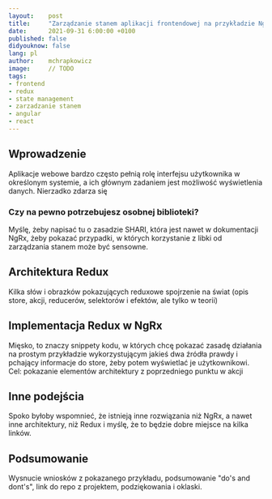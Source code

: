 ```yaml
---
layout:    post
title:     "Zarządzanie stanem aplikacji frontendowej na przykładzie NgRx"
date:      2021-09-31 6:00:00 +0100
published: false
didyouknow: false
lang: pl
author:    mchrapkowicz
image:     // TODO
tags:
- frontend
- redux
- state management
- zarzadzanie stanem
- angular
- react
---
```


## Wprowadzenie
Aplikacje webowe bardzo często pełnią rolę interfejsu użytkownika w określonym systemie, a ich głównym zadaniem jest możliwość wyświetlenia danych. Nierzadko zdarza się  

### Czy na pewno potrzebujesz osobnej biblioteki?
Myślę, żeby napisać tu o zasadzie SHARI, która jest nawet w dokumentacji NgRx, żeby pokazać przypadki, w których korzystanie z libki od zarządzania stanem może być sensowne.

## Architektura Redux
Kilka słów i obrazków pokazujących reduxowe spojrzenie na świat (opis store, akcji, reducerów, selektorów i efektów, ale tylko w teorii)

## Implementacja Redux w NgRx
Mięsko, to znaczy snippety kodu, w których chcę pokazać zasadę działania na prostym przykładzie wykorzystującym jakieś dwa źródła prawdy i pchający informacje do store, żeby potem wyświetlać je użytkownikowi. Cel: pokazanie elementów architektury z poprzedniego punktu w akcji

## Inne podejścia
Spoko byłoby wspomnieć, że istnieją inne rozwiązania niż NgRx, a nawet inne architektury, niż Redux i myślę, że to będzie dobre miejsce na kilka linków.

## Podsumowanie
Wysnucie wniosków z pokazanego przykładu, podsumowanie "do's and dont's", link do repo z projektem, podziękowania i oklaski.
